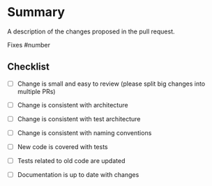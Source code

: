 # Summary
A description of the changes proposed in the pull request.

Fixes #number

## Checklist
- [ ] Change is small and easy to review (please split big changes into multiple PRs)
- [ ] Change is consistent with architecture
- [ ] Change is consistent with test architecture
- [ ] Change is consistent with naming conventions
- [ ] New code is covered with tests
- [ ] Tests related to old code are updated
- [ ] Documentation is up to date with changes

